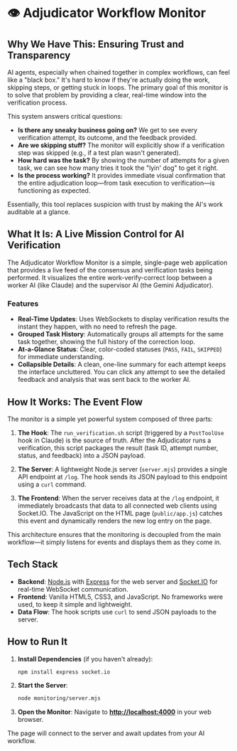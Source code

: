 # 👁️ Adjudicator Workflow Monitor

## Why We Have This: Ensuring Trust and Transparency

AI agents, especially when chained together in complex workflows, can feel like a "black box." It's hard to know if they're actually doing the work, skipping steps, or getting stuck in loops. The primary goal of this monitor is to solve that problem by providing a clear, real-time window into the verification process.

This system answers critical questions:

-   **Is there any sneaky business going on?** We get to see every verification attempt, its outcome, and the feedback provided.
-   **Are we skipping stuff?** The monitor will explicitly show if a verification step was skipped (e.g., if a test plan wasn't generated).
-   **How hard was the task?** By showing the number of attempts for a given task, we can see how many tries it took the "lyin' dog" to get it right.
-   **Is the process working?** It provides immediate visual confirmation that the entire adjudication loop—from task execution to verification—is functioning as expected.

Essentially, this tool replaces suspicion with trust by making the AI's work auditable at a glance.

## What It Is: A Live Mission Control for AI Verification

The Adjudicator Workflow Monitor is a simple, single-page web application that provides a live feed of the consensus and verification tasks being performed. It visualizes the entire work-verify-correct loop between a worker AI (like Claude) and the supervisor AI (the Gemini Adjudicator).

### Features

-   **Real-Time Updates**: Uses WebSockets to display verification results the instant they happen, with no need to refresh the page.
-   **Grouped Task History**: Automatically groups all attempts for the same task together, showing the full history of the correction loop.
-   **At-a-Glance Status**: Clear, color-coded statuses (`PASS`, `FAIL`, `SKIPPED`) for immediate understanding.
-   **Collapsible Details**: A clean, one-line summary for each attempt keeps the interface uncluttered. You can click any attempt to see the detailed feedback and analysis that was sent back to the worker AI.

## How It Works: The Event Flow

The monitor is a simple yet powerful system composed of three parts:

1.  **The Hook**: The `run_verification.sh` script (triggered by a `PostToolUse` hook in Claude) is the source of truth. After the Adjudicator runs a verification, this script packages the result (task ID, attempt number, status, and feedback) into a JSON payload.

2.  **The Server**: A lightweight Node.js server (`server.mjs`) provides a single API endpoint at `/log`. The hook sends its JSON payload to this endpoint using a `curl` command.

3.  **The Frontend**: When the server receives data at the `/log` endpoint, it immediately broadcasts that data to all connected web clients using Socket.IO. The JavaScript on the HTML page (`public/app.js`) catches this event and dynamically renders the new log entry on the page.

This architecture ensures that the monitoring is decoupled from the main workflow—it simply listens for events and displays them as they come in.

## Tech Stack

-   **Backend**: [Node.js](https://nodejs.org/) with [Express](https://expressjs.com/) for the web server and [Socket.IO](https://socket.io/) for real-time WebSocket communication.
-   **Frontend**: Vanilla HTML5, CSS3, and JavaScript. No frameworks were used, to keep it simple and lightweight.
-   **Data Flow**: The hook scripts use `curl` to send JSON payloads to the server.

## How to Run It

1.  **Install Dependencies** (if you haven't already):
    ```bash
    npm install express socket.io
    ```

2.  **Start the Server**:
    ```bash
    node monitoring/server.mjs
    ```

3.  **Open the Monitor**:
    Navigate to **[http://localhost:4000](http://localhost:4000)** in your web browser.

The page will connect to the server and await updates from your AI workflow.
